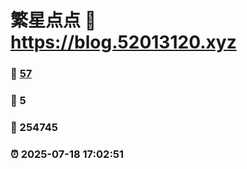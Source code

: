 # 繁星点点 :link: https://blog.52013120.xyz 
### :page_facing_up: [57](https://blog.52013120.xyz/tag.html) 
### :speech_balloon: 5 
### :hibiscus: 254745 
### :alarm_clock: 2025-07-18 17:02:51 
